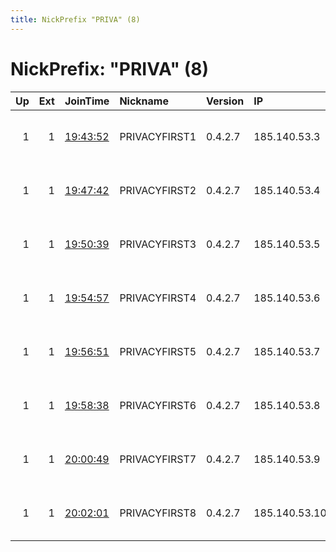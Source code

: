 ```yaml
---
title: NickPrefix "PRIVA" (8)
---
```


# NickPrefix: "PRIVA" (8)

|   Up |   Ext | JoinTime                                                                                            | Nickname      | Version   | IP            | AS                | CC   |   ORp |   Dirp | OS    | Contact                                |   eFamMembers |
|-----:|------:|:----------------------------------------------------------------------------------------------------|:--------------|:----------|:--------------|:------------------|:-----|------:|-------:|:------|:---------------------------------------|--------------:|
|    1 |     1 | [19:43:52](https://metrics.torproject.org/rs.html#details/D1293A6DBB3A99518FFD0859ACC51B8A0C4D742A) | PRIVACYFIRST1 | 0.4.2.7   | 185.140.53.3  | KV Solutions B.V. | se   |   443 |     80 | Linux | The PRIVACYFIRST Project &lt;torprojec |             1 |
|    1 |     1 | [19:47:42](https://metrics.torproject.org/rs.html#details/842D5F5215C6FCDCB104EE717E9531727B45C31D) | PRIVACYFIRST2 | 0.4.2.7   | 185.140.53.4  | KV Solutions B.V. | se   |   443 |     80 | Linux | The PRIVACYFIRST Project &lt;torprojec |             1 |
|    1 |     1 | [19:50:39](https://metrics.torproject.org/rs.html#details/3A6E7B4BB415408B255F479979D34BE63211CD07) | PRIVACYFIRST3 | 0.4.2.7   | 185.140.53.5  | KV Solutions B.V. | se   |   443 |     80 | Linux | The PRIVACYFIRST Project &lt;torprojec |             1 |
|    1 |     1 | [19:54:57](https://metrics.torproject.org/rs.html#details/0A7F10EFEA3204E7DA9B9F61E2A00D53D4953C08) | PRIVACYFIRST4 | 0.4.2.7   | 185.140.53.6  | KV Solutions B.V. | se   |   443 |     80 | Linux | The PRIVACYFIRST Project &lt;torprojec |             1 |
|    1 |     1 | [19:56:51](https://metrics.torproject.org/rs.html#details/83C85E142DBAA2B02770EFE79E5AD676F699C589) | PRIVACYFIRST5 | 0.4.2.7   | 185.140.53.7  | KV Solutions B.V. | se   |   443 |     80 | Linux | The PRIVACYFIRST Project &lt;torprojec |             1 |
|    1 |     1 | [19:58:38](https://metrics.torproject.org/rs.html#details/E4E519081A819772BDF9BC7AA1492B763E62D863) | PRIVACYFIRST6 | 0.4.2.7   | 185.140.53.8  | KV Solutions B.V. | se   |   443 |     80 | Linux | The PRIVACYFIRST Project &lt;torprojec |             1 |
|    1 |     1 | [20:00:49](https://metrics.torproject.org/rs.html#details/31243ACD67789C4E5F9C1A8BB8E471DCD7D50E78) | PRIVACYFIRST7 | 0.4.2.7   | 185.140.53.9  | KV Solutions B.V. | se   |   443 |     80 | Linux | The PRIVACYFIRST Project &lt;torprojec |             1 |
|    1 |     1 | [20:02:01](https://metrics.torproject.org/rs.html#details/CD6F3B972D890E39277C448BAD2C74DFC7EEB964) | PRIVACYFIRST8 | 0.4.2.7   | 185.140.53.10 | KV Solutions B.V. | se   |   443 |     80 | Linux | The PRIVACYFIRST Project &lt;torprojec |             1 |
